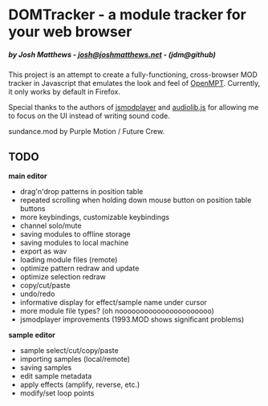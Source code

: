 # DOMTracker - a module tracker for your web browser #
##### by Josh Matthews - josh@joshmatthews.net - (jdm@github) #####

This project is an attempt to create a fully-functioning, cross-browser MOD tracker in Javascript that
emulates the look and feel of [OpenMPT](http://www.modplug.com/trackerinfo.html). Currently, it only works by default in Firefox.

Special thanks to the authors of [jsmodplayer](https://github.com/sneilan/jsmodplayer) and
[audiolib.js](https://github.com/jussi-kalliokoski/audiolib.js) for allowing me to focus
on the UI instead of writing sound code.

sundance.mod by Purple Motion / Future Crew.

## TODO ##

**main editor**

- drag'n'drop patterns in position table
- repeated scrolling when holding down mouse button on position table buttons
- more keybindings, customizable keybindings
- channel solo/mute
- saving modules to offline storage
- saving modules to local machine
- export as wav
- loading module files (remote)
- optimize pattern redraw and update
- optimize selection redraw
- copy/cut/paste
- undo/redo
- informative display for effect/sample name under cursor
- more module file types? (oh noooooooooooooooooooooo)
- jsmodplayer improvements (1993.MOD shows significant problems)

**sample editor**

- sample select/cut/copy/paste
- importing samples (local/remote)
- saving samples
- edit sample metadata
- apply effects (amplify, reverse, etc.)
- modify/set loop points
